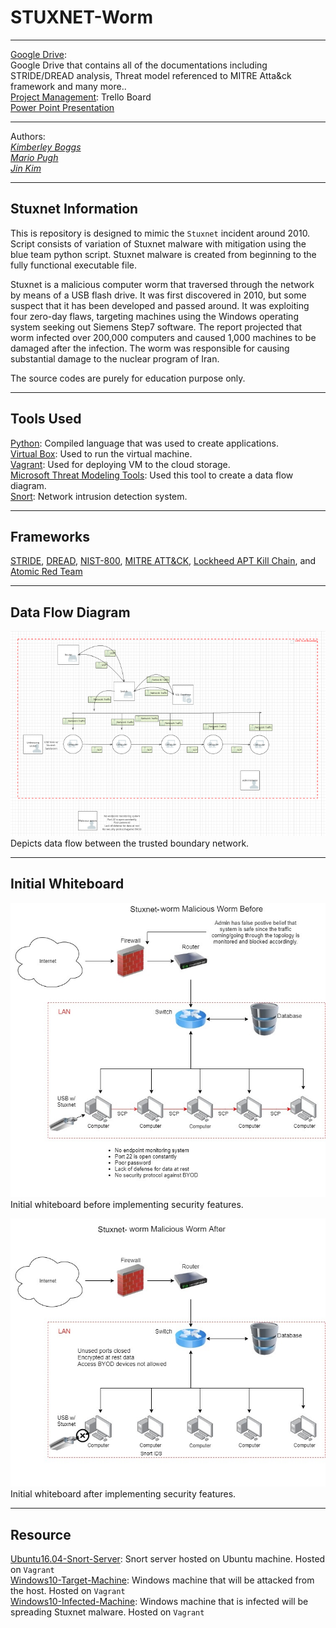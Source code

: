 # STUXNET-Worm

---

[Google Drive](https://drive.google.com/drive/folders/1uLWTim-raxkSsFna4F0Mp8uyin1M9PBv?usp=sharing):  
Google Drive that contains all of the documentations including STRIDE/DREAD analysis, Threat model referenced to MITRE Atta&ck framework and many more..  
[Project Management](https://trello.com/b/0VTrZQST/team-kali):
Trello Board  
[Power Point Presentation](https://drive.google.com/file/d/1TTfUznWXxqBSs_GYd6GdHiaW87n7W1IH/view?usp=sharing)

---

Authors:  
<a href="https://github.com/kcboggs" target="_blank">*Kimberley Boggs*</a>  
<a href="https://github.com/marioepugh" target="_blank">*Mario Pugh*</a>  
<a href="https://github.com/jinwoov" target="_blank">*Jin Kim*</a>


---

## Stuxnet Information

This is repository is designed to mimic the `Stuxnet` incident around 2010. Script consists of variation of Stuxnet malware with mitigation using the blue team python script. Stuxnet malware is created from beginning to the fully functional executable file. 

Stuxnet is a malicious computer worm that traversed through the network by means of a USB flash drive. It was first discovered in 2010, but some suspect that it has been developed and passed around. It was exploiting four zero-day flaws, targeting machines using the Windows operating system seeking out Siemens Step7 software. The report projected that worm infected over 200,000 computers and caused 1,000 machines to be damaged after the infection. The worm was responsible for causing substantial damage to the nuclear program of Iran.

The source codes are purely for education purpose only.

---

## Tools Used

[Python](https://www.python.org/): Compiled language that was used to create applications.  
[Virtual Box](https://www.virtualbox.org/): Used to run the virtual machine.  
[Vagrant](https://app.vagrantup.com/): Used for deploying VM to the cloud storage.  
[Microsoft Threat Modeling Tools](https://www.microsoft.com/en-us/download/details.aspx?id=49168): Used this tool to create a data flow diagram.  
[Snort](https://www.snort.org/): Network intrusion detection system.  

---

## Frameworks

[STRIDE](https://docs.microsoft.com/en-us/azure/security/develop/threat-modeling-tool-threats), [DREAD](https://resources.infosecinstitute.com/topic/qualitative-risk-analysis-dread-model/), [NIST-800](https://www.nist.gov/topics/cybersecurity), [MITRE ATT&CK](https://attack.mitre.org/matrices/enterprise/windows/), [Lockheed APT Kill Chain](https://www.lockheedmartin.com/en-us/capabilities/cyber/cyber-kill-chain.html), and [Atomic Red Team](https://github.com/redcanaryco/atomic-red-team)


---

## Data Flow Diagram

![Data Flow Diagram](./assets/dfd.png)  
Depicts data flow between the trusted boundary network.

---

## Initial Whiteboard

![Initial Whiteboard Before](./assets/Initial-WB-Before.jpg)  
Initial whiteboard before implementing security features.
 
![Initial Whiteboard After](./assets/Initial-WB-After.jpg)  
Initial whiteboard after implementing security features.

---

## Resource

[Ubuntu16.04-Snort-Server](https://app.vagrantup.com/jinfluenza/boxes/Trisploit-snort-box/versions/1.0): Snort server hosted on Ubuntu machine. Hosted on `Vagrant`  
[Windows10-Target-Machine](https://app.vagrantup.com/jinfluenza/boxes/Trisploit-Windows10-box): Windows machine that will be attacked from the host. Hosted on `Vagrant`  
[Windows10-Infected-Machine](https://app.vagrantup.com/jinfluenza/boxes/Trisploit-Windows10-infected-host): Windows machine that is infected will be spreading Stuxnet malware. Hosted on `Vagrant`

